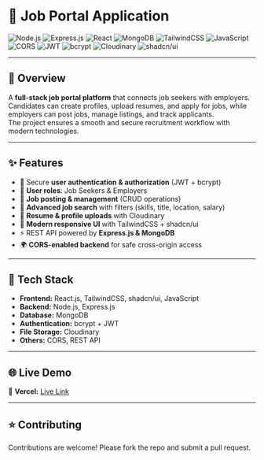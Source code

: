 # 💼 Job Portal Application

![Node.js](https://img.shields.io/badge/Node.js-339933?style=for-the-badge&logo=node.js&logoColor=white)
![Express.js](https://img.shields.io/badge/Express.js-000000?style=for-the-badge&logo=express&logoColor=white)
![React](https://img.shields.io/badge/React-20232a?style=for-the-badge&logo=react&logoColor=61dafb)
![MongoDB](https://img.shields.io/badge/MongoDB-4EA94B?style=for-the-badge&logo=mongodb&logoColor=white)
![TailwindCSS](https://img.shields.io/badge/TailwindCSS-38B2AC?style=for-the-badge&logo=tailwind-css&logoColor=white)
![JavaScript](https://img.shields.io/badge/JavaScript-F7DF1E?style=for-the-badge&logo=javascript&logoColor=black)
![CORS](https://img.shields.io/badge/CORS-enabled-blue?style=for-the-badge)
![JWT](https://img.shields.io/badge/JWT-000000?style=for-the-badge&logo=jsonwebtokens&logoColor=white)
![bcrypt](https://img.shields.io/badge/bcrypt-password%20hashing-orange?style=for-the-badge)
![Cloudinary](https://img.shields.io/badge/Cloudinary-3448C5?style=for-the-badge&logo=cloudinary&logoColor=white)
![shadcn/ui](https://img.shields.io/badge/shadcn%2Fui-000000?style=for-the-badge&logo=radixui&logoColor=white)

---

## 📖 Overview
A **full-stack job portal platform** that connects job seekers with employers.  
Candidates can create profiles, upload resumes, and apply for jobs, while employers can post jobs, manage listings, and track applicants.  
The project ensures a smooth and secure recruitment workflow with modern technologies.

---

## ✨ Features
- 🔐 Secure **user authentication & authorization** (JWT + bcrypt)  
- 👥 **User roles**: Job Seekers & Employers  
- 📝 **Job posting & management** (CRUD operations)  
- 🔎 **Advanced job search** with filters (skills, title, location, salary)  
- 📄 **Resume & profile uploads** with Cloudinary    
- 🎨 **Modern responsive UI** with TailwindCSS + shadcn/ui  
- ⚡ REST API powered by **Express.js & MongoDB**  
- 🌍 **CORS-enabled backend** for safe cross-origin access  

---

## 🚀 Tech Stack
- **Frontend:** React.js, TailwindCSS, shadcn/ui, JavaScript  
- **Backend:** Node.js, Express.js  
- **Database:** MongoDB  
- **Authentication:** bcrypt + JWT  
- **File Storage:** Cloudinary  
- **Others:** CORS, REST API  

---

## 🌐 Live Demo 
🔗 **Vercel:** [Live Link](https://subhendu-job-portal.vercel.app/)

---

## ⭐ Contributing
Contributions are welcome! Please fork the repo and submit a pull request.
